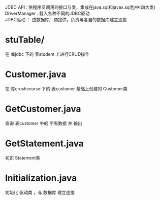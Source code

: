 JDBC API : 供程序员调用的接口与类，集成在java.sql和javax.sql包中(四大类)  
DriverManager : 载入各种不同的JDBC驱动  
JDBC驱动 ： 由数据库厂商提供，负责与各自的数据库建立连接

# stuTable/
在 库jdbc 下的 表student 上进行CRUD操作

# Customer.java
在 库crushcourse 下的 表customer 基础上创建的 Customer类

# GetCustomer.java
查询 表customer 中的 所有数据 并 输出

# GetStatement.java
初识 Statement类

# Initialization.java
初始化 驱动类 ，与 数据库 建立连接